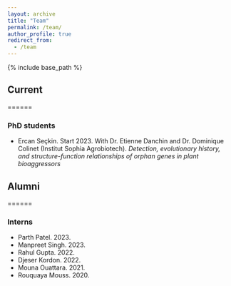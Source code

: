 ```yaml
---
layout: archive
title: "Team"
permalink: /team/
author_profile: true
redirect_from:
  - /team
---
```


{% include base_path %}

## Current
======

### PhD students

* Ercan Seçkin. Start 2023. With Dr. Etienne Danchin and Dr. Dominique Colinet (Institut Sophia Agrobiotech).
  _Detection, evolutionary history, and structure-function relationships of orphan genes in plant bioaggressors_ 


## Alumni
======

### Interns

* Parth Patel. 2023.
* Manpreet Singh. 2023.
* Rahul Gupta. 2022.
* Djeser Kordon. 2022.
* Mouna Ouattara. 2021.
* Rouquaya Mouss. 2020.
